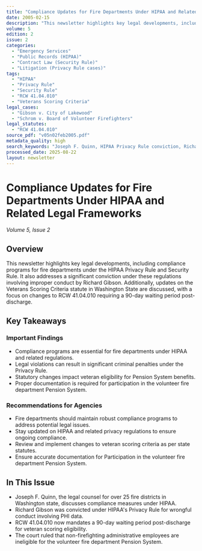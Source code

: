 ```yaml
---
title: "Compliance Updates for Fire Departments Under HIPAA and Related Legal Frameworks"
date: 2005-02-15
description: "This newsletter highlights key legal developments, including compliance programs for fire departments under the HIPAA Privacy Rule and Security Rule. It also addresses a significant conviction under these regulations involving improper conduct by Richard Gibson. Additionally, updates on the Veterans Scoring Criteria statute in Washington State are discussed, with a focus on changes to RCW 41.04.010 requiring a 90-day waiting period post-discharge."
volume: 5
edition: 2
issue: 2
categories:
  - "Emergency Services"
  - "Public Records (HIPAA)"
  - "Contract Law (Security Rule)"
  - "Litigation (Privacy Rule cases)"
tags:
  - "HIPAA"
  - "Privacy Rule"
  - "Security Rule"
  - "RCW 41.04.010"
  - "Veterans Scoring Criteria"
legal_cases:
  - "Gibson v. City of Lakewood"
  - "Schrom v. Board of Volunteer Firefighters"
legal_statutes:
  - "RCW 41.04.010"
source_pdf: "v05n02feb2005.pdf"
metadata_quality: high
search_keywords: "Joseph F. Quinn, HIPAA Privacy Rule conviction, Richard Gibson case, RCW 41.04.010, Veterans Scoring Criteria..."
processed_date: 2025-08-22
layout: newsletter
---
```


# Compliance Updates for Fire Departments Under HIPAA and Related Legal Frameworks

*Volume 5, Issue 2*

## Overview

This newsletter highlights key legal developments, including compliance programs for fire departments under the HIPAA Privacy Rule and Security Rule. It also addresses a significant conviction under these regulations involving improper conduct by Richard Gibson. Additionally, updates on the Veterans Scoring Criteria statute in Washington State are discussed, with a focus on changes to RCW 41.04.010 requiring a 90-day waiting period post-discharge.

## Key Takeaways

### Important Findings

- Compliance programs are essential for fire departments under HIPAA and related regulations.
- Legal violations can result in significant criminal penalties under the Privacy Rule.
- Statutory changes impact veteran eligibility for Pension System benefits.
- Proper documentation is required for participation in the volunteer fire department Pension System.

### Recommendations for Agencies

- Fire departments should maintain robust compliance programs to address potential legal issues.
- Stay updated on HIPAA and related privacy regulations to ensure ongoing compliance.
- Review and implement changes to veteran scoring criteria as per state statutes.
- Ensure accurate documentation for Participation in the volunteer fire department Pension System.

## In This Issue

- Joseph F. Quinn, the legal counsel for over 25 fire districts in Washington state, discusses compliance measures under HIPAA.
- Richard Gibson was convicted under HIPAA's Privacy Rule for wrongful conduct involving PHI data.
- RCW 41.04.010 now mandates a 90-day waiting period post-discharge for veteran scoring eligibility.
- The court ruled that non-firefighting administrative employees are ineligible for the volunteer fire department Pension System.

